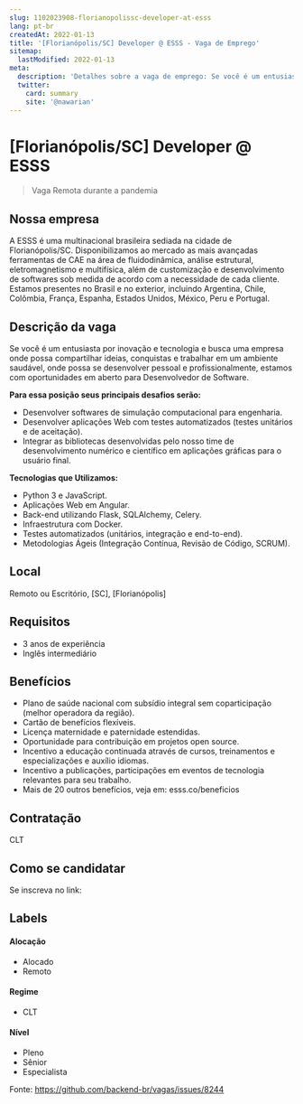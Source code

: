 ```yaml
---
slug: 1102023908-florianopolissc-developer-at-esss
lang: pt-br
createdAt: 2022-01-13
title: '[Florianópolis/SC] Developer @ ESSS - Vaga de Emprego'
sitemap:
  lastModified: 2022-01-13
meta:
  description: 'Detalhes sobre a vaga de emprego: Se você é um entusiasta por inovação e tecnologia e busca uma empresa onde possa compartilhar ideias, conquistas e trabalhar em um ambiente saudável, onde possa se desenvolver pessoal e profissionalmente, estamos com oportunidades em aberto para Desenvolvedor de Software.  **Para essa posição seus principais desafios serão:**  - Desenvolver softwares de simulação computacional para engenharia. - Desenvolver aplicações Web com testes automatizados (testes unitários e de aceitação). - Integrar as bibliotecas desenvolvidas pelo nosso time de desenvolvimento numérico e científico em aplicações gráficas para o usuário final. **Tecnologias que Utilizamos:** - Python 3 e JavaScript. - Aplicações Web em Angular. - Back-end utilizando Flask, SQLAlchemy, Celery. - Infraestrutura com Docker. - Testes automatizados (unitários, integração e end-to-end). - Metodologias Ágeis (Integração Contínua, Revisão de Código, SCRUM).'
  twitter:
    card: summary
    site: '@nawarian'
---
```


# [Florianópolis/SC] Developer @ ESSS

<!--
==================================================
Caso a vaga for remoto durante a pandemia informar no texto "Remoto durante o covid"
==================================================
-->
<!-- 
==================================================
POR FAVOR, SÓ POSTE SE A VAGA FOR PARA BACK-END!

Não faça distinção de gênero no título da vaga.

Use: "Back-End Developer" ao invés de 
"Desenvolvedor Back-End" \o/

Exemplo: `[São Paulo] Back-End Developer @ NOME DA EMPRESA`
==================================================
-->
<!--
==================================================
Caso a vaga for remoto durante a pandemia deixar a linha abaixo
==================================================
-->
> Vaga Remota durante a pandemia

## Nossa empresa

A ESSS é uma multinacional brasileira sediada na cidade de Florianópolis/SC. Disponibilizamos ao mercado as mais avançadas ferramentas de CAE na área de fluidodinâmica, análise estrutural, eletromagnetismo e multifísica, além de customização e desenvolvimento de softwares sob medida de acordo com a necessidade de cada cliente. Estamos presentes no Brasil e no exterior, incluindo Argentina, Chile, Colômbia, França, Espanha, Estados Unidos, México, Peru e Portugal.

## Descrição da vaga

Se você é um entusiasta por inovação e tecnologia e busca uma empresa onde possa compartilhar ideias, conquistas e trabalhar em um ambiente saudável, onde possa se desenvolver pessoal e profissionalmente, estamos com oportunidades em aberto para Desenvolvedor de Software. 

**Para essa posição seus principais desafios serão:** 

- Desenvolver softwares de simulação computacional para engenharia.
- Desenvolver aplicações Web com testes automatizados (testes unitários e de aceitação).
- Integrar as bibliotecas desenvolvidas pelo nosso time de desenvolvimento numérico e científico em aplicações gráficas para o usuário final.

**Tecnologias que Utilizamos:**

- Python 3 e JavaScript.
- Aplicações Web em Angular.
- Back-end utilizando Flask, SQLAlchemy, Celery.
- Infraestrutura com Docker.
- Testes automatizados (unitários, integração e end-to-end).
- Metodologias Ágeis (Integração Contínua, Revisão de Código, SCRUM).

## Local

Remoto ou Escritório, [SC], [Florianópolis]

## Requisitos
- 3 anos de experiência 
- Inglês intermediário

## Benefícios

- Plano de saúde nacional com subsídio integral sem coparticipação (melhor operadora da região).
- Cartão de benefícios flexíveis.
- Licença maternidade e paternidade estendidas.
- Oportunidade para contribuição em projetos open source.
- Incentivo a educação continuada através de cursos, treinamentos e especializações e auxílio idiomas.
- Incentivo a publicações, participações em eventos de tecnologia relevantes para seu trabalho.
- Mais de 20 outros benefícios, veja em: esss.co/beneficios

## Contratação

CLT

## Como se candidatar

Se inscreva no link: [](https://esss.gupy.io/jobs/1337969)

## Labels
<!-- retire os labels que não fazem sentido à vaga -->

#### Alocação
- Alocado
- Remoto

#### Regime
- CLT

#### Nível
- Pleno
- Sênior
- Especialista

Fonte: https://github.com/backend-br/vagas/issues/8244